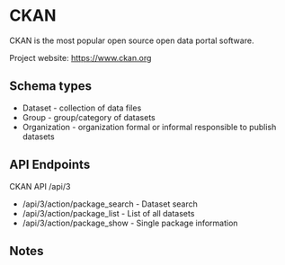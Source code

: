 # CKAN

CKAN is the most popular open source open data portal software.

Project website: https://www.ckan.org


## Schema types

- Dataset - collection of data files
- Group - group/category of datasets
- Organization - organization formal or informal responsible to publish datasets

## API Endpoints

CKAN API /api/3
- /api/3/action/package_search - Dataset search
- /api/3/action/package_list - List of all datasets
- /api/3/action/package_show - Single package information




## Notes
